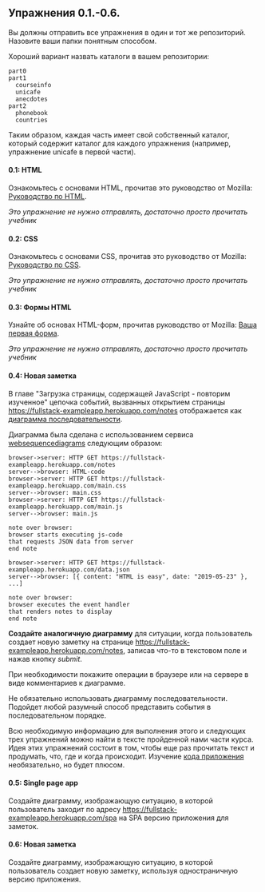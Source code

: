 ## Упражнения 0.1.-0.6.

Вы должны отправить все упражнения в один и тот же репозиторий. Назовите ваши папки понятным способом.

Хороший вариант назвать каталоги в вашем репозитории:

```
part0
part1
  courseinfo
  unicafe
  anecdotes
part2
  phonebook
  countries
```

Таким образом, каждая часть имеет свой собственный каталог, который содержит каталог для каждого упражнения (например, упражнение unicafe в первой части).

<h4>0.1: HTML</h4>

Ознакомьтесь с основами HTML, прочитав это руководство от Mozilla: [Руководство по HTML](https://developer.mozilla.org/ru/docs/Learn/Getting_started_with_the_web/HTML_basics).

<i>Это упражнение не нужно отправлять, достаточно просто прочитать учебник</i>

<h4>0.2: CSS</h4>

Ознакомьтесь с основами CSS, прочитав это руководство от Mozilla: [Руководство по CSS](https://developer.mozilla.org/ru/docs/Learn/Getting_started_with_the_web/CSS_basics).

<i>Это упражнение не нужно отправлять, достаточно просто прочитать учебник</i>

<h4>0.3: Формы HTML</h4>

Узнайте об основах HTML-форм, прочитав руководство от Mozilla: [Ваша первая форма](https://developer.mozilla.org/ru/docs/Learn/HTML/Forms/Your_first_HTML_form).

<i>Это упражнение не нужно отправлять, достаточно просто прочитать учебник</i>

<h4>0.4: Новая заметка</h4>

В главе "Загрузка страницы, содержащей JavaScript - повторим изученное" цепочка событий, вызванных открытием страницы <https://fullstack-exampleapp.herokuapp.com/notes> отображается как [диаграмма последовательности](https://www.geeksforgeeks.org/unified-modeling-language-uml-sequence-diagrams/).

Диаграмма была сделана с использованием сервиса [websequencediagrams](https://www.websequencediagrams.com) следующим образом:

```
browser->server: HTTP GET https://fullstack-exampleapp.herokuapp.com/notes
server-->browser: HTML-code
browser->server: HTTP GET https://fullstack-exampleapp.herokuapp.com/main.css
server-->browser: main.css
browser->server: HTTP GET https://fullstack-exampleapp.herokuapp.com/main.js
server-->browser: main.js

note over browser:
browser starts executing js-code
that requests JSON data from server
end note

browser->server: HTTP GET https://fullstack-exampleapp.herokuapp.com/data.json
server-->browser: [{ content: "HTML is easy", date: "2019-05-23" }, ...]

note over browser:
browser executes the event handler
that renders notes to display
end note
```

**Создайте аналогичную диаграмму** для ситуации, когда пользователь создает новую заметку на странице <https://fullstack-exampleapp.herokuapp.com/notes>, записав что-то в текстовом поле и нажав кнопку <i>submit</i>.

При необходимости покажите операции в браузере или на сервере в виде комментариев к диаграмме.

Не обязательно использовать диаграмму последовательности. Подойдет любой разумный способ представить события в последовательном порядке.

Всю необходимую информацию для выполнения этого и следующих трех упражнений можно найти в тексте пройденной нами части курса.
Идея этих упражнений состоит в том, чтобы еще раз прочитать текст и продумать, что, где и когда происходит. Изучение [кода приложения](https://github.com/mluukkai/example_app) необязательно, но будет плюсом.

<h4>0.5: Single page app</h4>

Создайте диаграмму, изображающую ситуацию, в которой пользователь заходит по адресу <https://fullstack-exampleapp.herokuapp.com/spa> на SPA версию приложения для заметок.

<h4>0.6: Новая заметка</h4>

Создайте диаграмму, изображающую ситуацию, в которой пользователь создает новую заметку, используя одностраничную версию приложения.